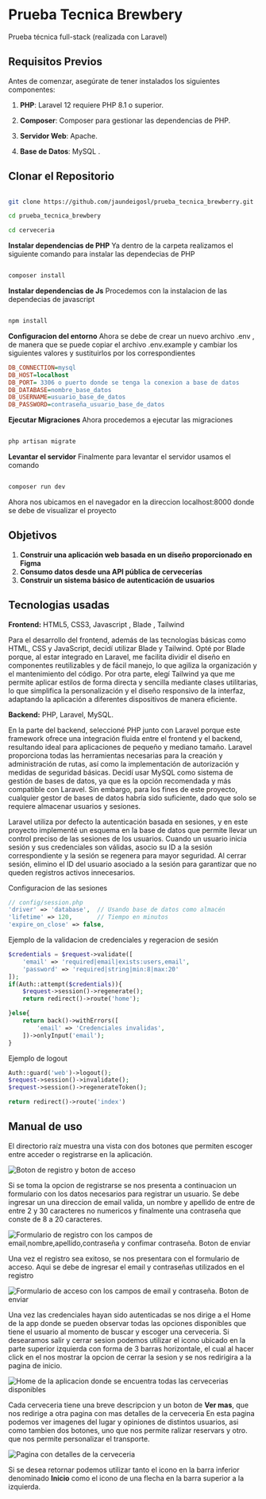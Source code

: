 # Prueba Tecnica Brewbery
Prueba técnica full-stack (realizada con Laravel)

## Requisitos Previos

Antes de comenzar, asegúrate de tener instalados los siguientes componentes:

1. **PHP**: Laravel 12 requiere PHP 8.1 o superior.

2. **Composer**: Composer para gestionar las dependencias de PHP.

3. **Servidor Web**: Apache.

4. **Base de Datos**: MySQL .

## Clonar el Repositorio

```bash

git clone https://github.com/jaundeigosl/prueba_tecnica_brewberry.git

cd prueba_tecnica_brewbery

cd cerveceria

```
**Instalar dependencias de PHP**
Ya dentro de la carpeta realizamos el siguiente comando para instalar las dependecias de PHP

```bash

composer install

```
**Instalar dependencias de Js**
Procedemos con la instalacion de las dependecias de javascript

```bash

npm install

```
**Configuracion del entorno**
Ahora se debe de crear un nuevo archivo .env , de manera que se puede copiar el archivo .env.example 
y cambiar los siguientes valores y sustituirlos por los correspondientes

``` ini
DB_CONNECTION=mysql
DB_HOST=localhost
DB_PORT= 3306 o puerto donde se tenga la conexion a base de datos
DB_DATABASE=nombre_base_datos
DB_USERNAME=usuario_base_de_datos
DB_PASSWORD=contraseña_usuario_base_de_datos

```
**Ejecutar Migraciones**
Ahora procedemos a ejecutar las migraciones

```bash

php artisan migrate

```
**Levantar el servidor**
Finalmente para levantar el servidor usamos el comando

```bash

composer run dev

```

Ahora nos ubicamos en el navegador en la direccion localhost:8000 donde se debe de visualizar el proyecto

## Objetivos

1. **Construir una aplicación web basada en un diseño proporcionado en Figma** 
2. **Consumo datos desde una API pública de cervecerías**
3. **Construir un sistema básico de autenticación de usuarios**

## Tecnologias usadas

**Frontend:** HTML5, CSS3, Javascript , Blade , Tailwind

Para el desarrollo del frontend, además de las tecnologías básicas como HTML, CSS y JavaScript, decidí utilizar Blade y Tailwind. Opté por Blade porque, al estar integrado en Laravel, me facilita dividir el diseño en componentes reutilizables y de fácil manejo, lo que agiliza la organización y el mantenimiento del código. Por otra parte, elegí Tailwind ya que me permite aplicar estilos de forma directa y sencilla mediante clases utilitarias, lo que simplifica la personalización y el diseño responsivo de la interfaz, adaptando la aplicación a diferentes dispositivos de manera eficiente.

**Backend:** PHP, Laravel, MySQL.

En la parte del backend, seleccioné PHP junto con Laravel porque este framework ofrece una integración fluida entre el frontend y el backend, resultando ideal para aplicaciones de pequeño y mediano tamaño. Laravel proporciona todas las herramientas necesarias para la creación y administración de rutas, así como la implementación de autorización y medidas de seguridad básicas. Decidí usar MySQL como sistema de gestión de bases de datos, ya que es la opción recomendada y más compatible con Laravel. Sin embargo, para los fines de este proyecto, cualquier gestor de bases de datos habría sido suficiente, dado que solo se requiere almacenar usuarios y sesiones.

Laravel utiliza por defecto la autenticación basada en sesiones, y en este proyecto implementé un esquema en la base de datos que permite llevar un control preciso de las sesiones de los usuarios. Cuando un usuario inicia sesión y sus credenciales son válidas, asocio su ID a la sesión correspondiente y la sesión se regenera para mayor seguridad. Al cerrar sesión, elimino el ID del usuario asociado a la sesión para garantizar que no queden registros activos innecesarios.

Configuracion de las sesiones
```php
// config/session.php
'driver' => 'database',  // Usando base de datos como almacén
'lifetime' => 120,       // Tiempo en minutos
'expire_on_close' => false,
```

Ejemplo de la validacion de credenciales y regeracion de sesión
```php
$credentials = $request->validate([
    'email' => 'required|email|exists:users,email',
    'password' => 'required|string|min:8|max:20'
]);
if(Auth::attempt($credentials)){
    $request->session()->regenerate();
    return redirect()->route('home');

}else{
    return back()->withErrors([
        'email' => 'Credenciales invalidas',
    ])->onlyInput('email');
}
```

Ejemplo de logout

```php
Auth::guard('web')->logout();
$request->session()->invalidate();
$request->session()->regenerateToken();

return redirect()->route('index')
```

## Manual de uso

El directorio raíz muestra una vista con dos botones que permiten escoger entre acceder o registrarse en la aplicación.

![Boton de registro y boton de acceso](screenshots/image_1.png)

Si se toma la opcion de registrarse se nos presenta a continuacion un formulario con los datos necesarios para registrar un usuario.
Se debe ingresar un una direccion de email valida, un nombre y apellido de entre de entre 2 y 30 caracteres no numericos y finalmente una contraseña que 
conste de 8 a 20 caracteres.

![Formulario de registro con los campos de email,nombre,apellido,contraseña y confimar contraseña. Boton de enviar](screenshots/image_2.png)

Una vez el registro sea exitoso, se nos presentara con el formulario de acceso. Aqui se debe de ingresar el email y contraseñas utilizados en el registro

![Formulario de acceso con los campos de email y contraseña. Boton de enviar](screenshots/image_3.png)

Una vez las credenciales hayan sido autenticadas se nos dirige a el Home de la app donde se pueden observar todas las opciones disponibles que tiene el usuario
al momento de buscar y escoger una cerveceria. Si desearamos salir y cerrar sesion podemos utilizar el icono ubicado en la parte superior izquierda con forma de 3 barras horizontale,
el cual al hacer click en el nos mostrar la opcion de cerrar la sesion y se nos redirigira a la pagina de inicio.

![Home de la aplicacion donde se encuentra todas las cervecerias disponibles](screenshots/image_4.png)

Cada cerveceria tiene una breve descripcion y un boton de **Ver mas**, que nos redirige a otra pagina con mas detalles de la cerveceria
En esta pagina podemos  ver imagenes del lugar y opiniones de distintos usuarios, asi como tambien dos botones, uno que nos permite ralizar reservars y otro.
que nos permite personalizar el transporte.

![Pagina con detalles de la cerveceria](screenshots/image_5.png)

Si se desea retornar podemos utilizar tanto el icono en la barra inferior denominado **Inicio** como el icono de una flecha en la barra superior a la izquierda.














